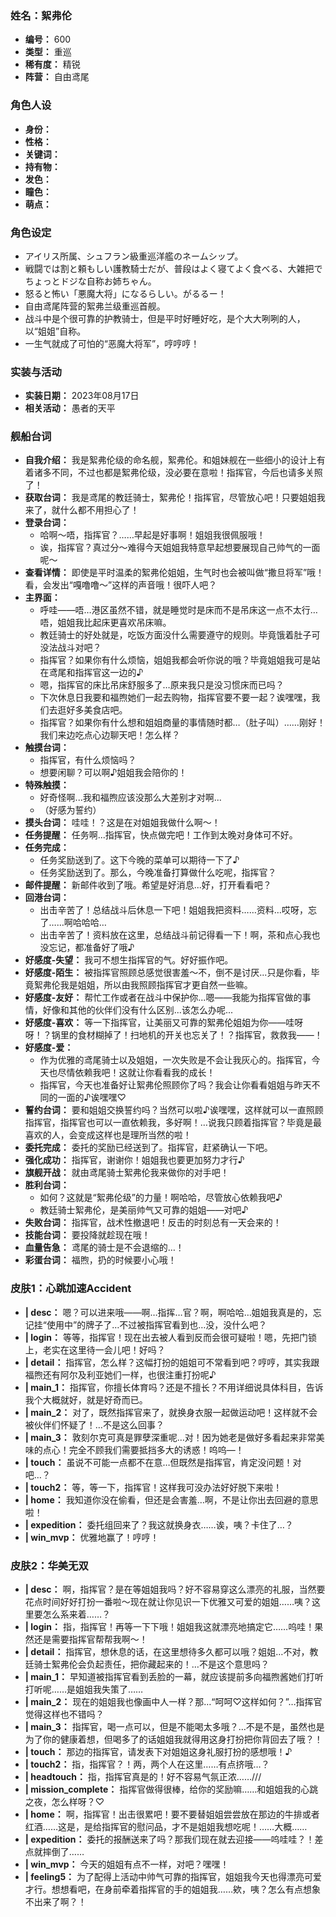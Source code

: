### 姓名：絮弗伦
* **编号：** 600
* **类型：** 重巡
* **稀有度：** 精锐
* **阵营：** 自由鸢尾


### 角色人设
* **身份：** 
* **性格：** 
* **关键词：** 
* **持有物：** 
* **发色：** 
* **瞳色：** 
* **萌点：** 


### 角色设定
* アイリス所属、シュフラン級重巡洋艦のネームシップ。
* 戦闘では割と頼もしい護教騎士だが、普段はよく寝てよく食べる、大雑把でちょっとドジな自称お姉ちゃん。
* 怒ると怖い「悪魔大将」になるらしい。がるるー！
* 自由鸢尾阵营的絮弗兰级重巡首舰。
* 战斗中是个很可靠的护教骑士，但是平时好睡好吃，是个大大咧咧的人，以“姐姐”自称。
* 一生气就成了可怕的“恶魔大将军”，哼哼哼！


### 实装与活动
* **实装日期：** 2023年08月17日
* **相关活动：** 愚者的天平


### 舰船台词
* **自我介绍：** 我是絮弗伦级的命名舰，絮弗伦。和姐妹舰在一些细小的设计上有着诸多不同，不过也都是絮弗伦级，没必要在意啦！指挥官，今后也请多关照了！
* **获取台词：** 我是鸢尾的教廷骑士，絮弗伦！指挥官，尽管放心吧！只要姐姐我来了，就什么都不用担心了！
* **登录台词：**
  * 哈啊～唔，指挥官？……早起是好事啊！姐姐我很佩服哦！
  * 诶，指挥官？真过分～难得今天姐姐我特意早起想要展现自己帅气的一面呢～
* **查看详情：** 即使是平时温柔的絮弗伦姐姐，生气时也会被叫做“撒旦将军”哦！看，会发出“嘎噜噜～”这样的声音哦！很吓人吧？
* **主界面：**
  * 呼哇——唔…港区虽然不错，就是睡觉时是床而不是吊床这一点不太行…唔，姐姐我比起床更喜欢吊床嘛。
  * 教廷骑士的好处就是，吃饭方面没什么需要遵守的规则。毕竟饿着肚子可没法战斗对吧？
  * 指挥官？如果你有什么烦恼，姐姐我都会听你说的哦？毕竟姐姐我可是站在鸢尾和指挥官这一边的♪
  * 嗯，指挥官的床比吊床舒服多了…原来我只是没习惯床而已吗？
  * 下次休息日我要和福煦她们一起去购物，指挥官要不要一起？诶嘿嘿，我们去逛好多美食店吧。
  * 指挥官？如果你有什么想和姐姐商量的事情随时都…（肚子叫）……刚好！我们来边吃点心边聊天吧！怎么样？
* **触摸台词：**
  * 指挥官，有什么烦恼吗？
  * 想要闲聊？可以啊♪姐姐我会陪你的！
* **特殊触摸：**
  * 好奇怪啊...我和福煦应该没那么大差别才对啊...
  * （好感为誓约）
* **摸头台词：** 哇哇！？这是在对姐姐我做什么啊～！
* **任务提醒：** 任务啊...指挥官，快点做完吧！工作到太晚对身体可不好。
* **任务完成：**
  * 任务奖励送到了。这下今晚的菜单可以期待一下了♪
  * 任务奖励送到了。那么，今晚准备打算做什么吃呢，指挥官？
* **邮件提醒：** 新邮件收到了哦。希望是好消息...好，打开看看吧？
* **回港台词：**
  * 出击辛苦了！总结战斗后休息一下吧！姐姐我把资料……资料…哎呀，忘了……啊哈哈哈…
  * 出击辛苦了！资料放在这里，总结战斗前记得看一下！啊，茶和点心我也没忘记，都准备好了哦♪
* **好感度-失望：** 我可不想生指挥官的气。好好振作吧。
* **好感度-陌生：** 被指挥官照顾总感觉很害羞～不，倒不是讨厌...只是你看，毕竟絮弗伦我是姐姐，所以由我照顾指挥官才更自然一些嘛。
* **好感度-友好：** 帮忙工作或者在战斗中保护你...嗯——我能为指挥官做的事情，好像和其他的伙伴们没有什么区别...该怎么办呢...
* **好感度-喜欢：** 等一下指挥官，让美丽又可靠的絮弗伦姐姐为你——哇呀呀！？锅里的食材糊掉了！扫地机的开关也忘关了！？指挥官，救救我——！
* **好感度-爱：**
  * 作为优雅的鸢尾骑士以及姐姐，一次失败是不会让我灰心的。指挥官，今天也尽情依赖我吧！这就让你看看我的成长！
  * 指挥官，今天也准备好让絮弗伦照顾你了吗？我会让你看看姐姐与昨天不同的一面的♪诶嘿嘿♡
* **誓约台词：** 要和姐姐交换誓约吗？当然可以啦♪诶嘿嘿，这样就可以一直照顾指挥官，指挥官也可以一直依赖我，多好啊！…说我只顾着指挥官？毕竟是最喜欢的人，会变成这样也是理所当然的啦！
* **委托完成：** 委托的奖励已经送到了。指挥官，赶紧确认一下吧。
* **强化成功：** 指挥官，谢谢你！姐姐我也要更加努力才行♪
* **旗舰开战：** 就由鸢尾骑士絮弗伦我来做你的对手吧！
* **胜利台词：**
  * 如何？这就是“絮弗伦级”的力量！啊哈哈，尽管放心依赖我吧♪
  * 教廷骑士絮弗伦，是美丽帅气又可靠的姐姐——对吧♪
* **失败台词：** 指挥官，战术性撤退吧！反击的时刻总有一天会来的！
* **技能台词：** 要投降就趁现在哦！
* **血量告急：** 鸢尾的骑士是不会退缩的…！
* **彩蛋台词：** 福煦，扔的时候要小心哦！


### 皮肤1：心跳加速Accident
* **| desc：** 嗯？可以进来哦——啊…指挥…官？啊，啊哈哈…姐姐我真是的，忘记挂“使用中”的牌子了…不过被指挥官看到也…没，没什么吧？
* **| login：** 等等，指挥官！现在出去被人看到反而会很可疑啦！嗯，先把门锁上，老实在这里待一会儿吧！好吗？
* **| detail：** 指挥官，怎么样？这幅打扮的姐姐可不常看到吧？哼哼，其实我跟福煦还有阿尔及利亚她们一样，也很注重打扮呢♪
* **| main_1：** 指挥官，你擅长体育吗？还是不擅长？不用详细说具体科目，告诉我个大概就好，就是好奇而已。
* **| main_2：** 对了，既然指挥官来了，就换身衣服一起做运动吧！这样就不会被伙伴们怀疑了！…不是这么回事？
* **| main_3：** 敦刻尔克可真是罪孽深重呢…对！因为她老是做好多看起来非常美味的点心！完全不顾我们需要抵挡多大的诱惑！呜呜—！
* **| touch：** 虽说不可能一点都不在意…但既然是指挥官，肯定没问题！对吧…？
* **| touch2：** 等，等一下，指挥官！这样我可没办法好好脱下来啦！
* **| home：** 我知道你没在偷看，但还是会害羞…啊，不是让你出去回避的意思啦！
* **| expedition：** 委托组回来了？我这就换身衣……诶，咦？卡住了…？
* **| win_mvp：** 优雅地赢了！哼哼！


### 皮肤2：华美无双
* **| desc：** 啊，指挥官？是在等姐姐我吗？好不容易穿这么漂亮的礼服，当然要花点时间好好打扮一番啦～现在就让你见识一下优雅又可爱的姐姐……咦？这里要怎么系来着……？
* **| login：** 指，指挥官！再等一下下哦！姐姐我这就漂亮地搞定它……呜哇！果然还是需要指挥官帮帮我啊～！
* **| detail：** 指挥官，想休息的话，在这里想待多久都可以哦？姐姐…不对，教廷骑士絮弗伦会负起责任，把你藏起来的！…不是这个意思吗？
* **| main_1：** 早知道被指挥官看到丢脸的一幕，就应该提前多向福煦酱她们打听打听呢……是姐姐我失策了……
* **| main_2：** 现在的姐姐我也像画中人一样？那…“呵呵♡这样如何？”…指挥官觉得这样也不错吗？
* **| main_3：** 指挥官，喝一点可以，但是不能喝太多哦？…不是不是，虽然也是为了你的健康着想，但喝多了的话姐姐我就得用这身打扮把你背回去了哦？！
* **| touch：** 那边的指挥官，请发表下对姐姐这身礼服打扮的感想哦！♪
* **| touch2：** 指，指挥官？！两，两个人在这里……有点挤哦…？
* **| headtouch：** 指，指挥官真是的！好不容易气氛正浓……///
* **| mission_complete：** 指挥官做得很棒，给你的奖励嘛……和姐姐我的心跳之夜，怎么样呀？♡
* **| home：** 啊，指挥官！出击很累吧！要不要替姐姐尝尝放在那边的牛排或者红酒……这是，是给指挥官的慰问品，才不是姐姐我想吃呢！……大概……
* **| expedition：** 委托的报酬送来了吗？那我们现在就去迎接——呜哇哇？！差点就摔倒了……
* **| win_mvp：** 今天的姐姐有点不一样，对吧？嘿嘿！
* **| feeling5：** 为了配得上活动中帅气可靠的指挥官，姐姐我今天也得漂亮可爱才行。想想看吧，在身前牵着指挥官的手的姐姐我……欸，咦？怎么有点想象不出来了啊？！

